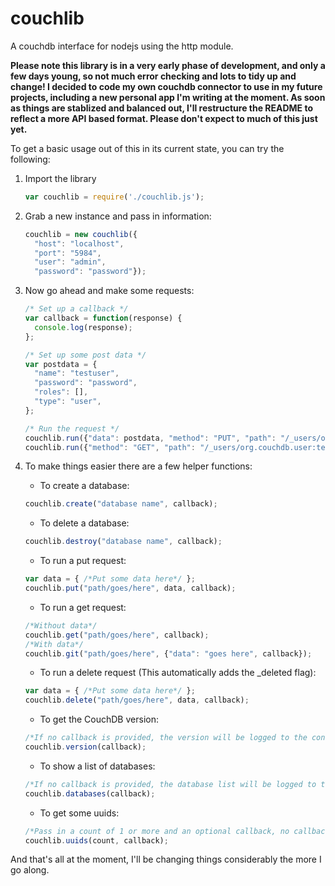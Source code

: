 couchlib
========

A couchdb interface for nodejs using the http module.

**Please note this library is in a very early phase of development, and only a few days young, so not much error checking and lots to tidy up and change! I decided to code my own couchdb connector to use in my future projects, including a new personal app I'm writing at the moment. As soon as things are stablized and balanced out, I'll restructure the README to reflect a more API based format. Please don't expect to much of this just yet.**

To get a basic usage out of this in its current state, you can try the following:

1. Import the library
    ```javascript
    var couchlib = require('./couchlib.js');
    ```
2. Grab a new instance and pass in information:
    ```javascript
    couchlib = new couchlib({
      "host": "localhost", 
      "port": "5984", 
      "user": "admin", 
      "password": "password"});
    ```

3. Now go ahead and make some requests:
    ```javascript
    /* Set up a callback */
    var callback = function(response) {
      console.log(response);
    };

    /* Set up some post data */
    var postdata = {
      "name": "testuser",
      "password": "password",
      "roles": [],
      "type": "user",
    };
    
    /* Run the request */
    couchlib.run({"data": postdata, "method": "PUT", "path": "/_users/org.couchdb.user:password"}, callback);
    couchlib.run({"method": "GET", "path": "/_users/org.couchdb.user:testuser"}, callback);
    ```

4. To make things easier there are a few helper functions:
    * To create a database:
    ```javascript
    couchlib.create("database name", callback);
    ```
    * To delete a database:
    ```javascript
    couchlib.destroy("database name", callback);
    ```
    * To run a put request:
    ```javascript
    var data = { /*Put some data here*/ };
    couchlib.put("path/goes/here", data, callback);
    ```
    * To run a get request:
    ```javascript
    /*Without data*/
    couchlib.get("path/goes/here", callback);
    /*With data*/
    couchlib.git("path/goes/here", {"data": "goes here", callback});
    ```
    * To run a delete request (This automatically adds the _deleted flag):
    ```javascript
    var data = { /*Put some data here*/ };
    couchlib.delete("path/goes/here", data, callback);
    ```
    * To get the CouchDB version:
    ```javascript
    /*If no callback is provided, the version will be logged to the console*/
    couchlib.version(callback);
    ```
    * To show a list of databases:
    ```javascript
    /*If no callback is provided, the database list will be logged to the console*/
    couchlib.databases(callback);
    ```
    * To get some uuids:
    ```javascript
    /*Pass in a count of 1 or more and an optional callback, no callback will log the uuids to the console*/
    couchlib.uuids(count, callback);
    ```

And that's all at the moment, I'll be changing things considerably the more I go along.
